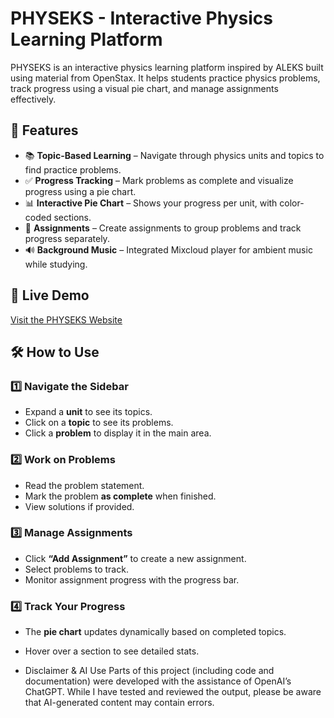 # PHYSEKS - Interactive Physics Learning Platform

PHYSEKS is an interactive physics learning platform inspired by ALEKS built using material from OpenStax. It helps students practice physics problems, track progress using a visual pie chart, and manage assignments effectively.

## 🌟 Features

- 📚 **Topic-Based Learning** – Navigate through physics units and topics to find practice problems.
- ✅ **Progress Tracking** – Mark problems as complete and visualize progress using a pie chart.
- 📊 **Interactive Pie Chart** – Shows your progress per unit, with color-coded sections.
- 🎯 **Assignments** – Create assignments to group problems and track progress separately.
- 🔊 **Background Music** – Integrated Mixcloud player for ambient music while studying.

## 🚀 Live Demo

[Visit the PHYSEKS Website](https://sam-reside.github.io/PHYSEKS/)

## 🛠️ How to Use

### 1️⃣ **Navigate the Sidebar**
- Expand a **unit** to see its topics.
- Click on a **topic** to see its problems.
- Click a **problem** to display it in the main area.

### 2️⃣ **Work on Problems**
- Read the problem statement.
- Mark the problem **as complete** when finished.
- View solutions if provided.

### 3️⃣ **Manage Assignments**
- Click **“Add Assignment”** to create a new assignment.
- Select problems to track.
- Monitor assignment progress with the progress bar.

### 4️⃣ **Track Your Progress**
- The **pie chart** updates dynamically based on completed topics.
- Hover over a section to see detailed stats.

- Disclaimer & AI Use
Parts of this project (including code and documentation) were developed with the assistance of OpenAI’s ChatGPT. While I have tested and reviewed the output, please be aware that AI-generated content may contain errors.
